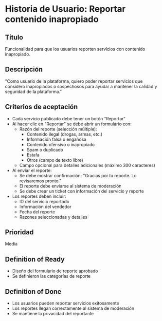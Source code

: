 # Historia de Usuario: Reportar contenido inapropiado

## Título
Funcionalidad para que los usuarios reporten servicios con contenido inapropiado.

## Descripción
"Como usuario de la plataforma, quiero poder reportar servicios que considero inapropiados o sospechosos para ayudar a mantener la calidad y seguridad de la plataforma."

## Criterios de aceptación
- Cada servicio publicado debe tener un botón "Reportar"
- Al hacer clic en "Reportar" se debe abrir un formulario con:
  - Razón del reporte (selección múltiple):
    - Contenido ilegal (drogas, armas, etc.)
    - Información falsa o engañosa
    - Contenido ofensivo o inapropiado
    - Spam o duplicado
    - Estafa
    - Otros (campo de texto libre)
  - Campo opcional para detalles adicionales (máximo 300 caracteres)
- Al enviar el reporte:
  - Se debe mostrar confirmación: "Gracias por tu reporte. Lo revisaremos pronto."
  - El reporte debe enviarse al sistema de moderación
  - Se debe crear un ticket con información del servicio y reporte
- Los reportes deben incluir:
  - ID del servicio reportado
  - Información del vendedor
  - Fecha del reporte
  - Razones seleccionadas y detalles

## Prioridad
Media

## Definition of Ready
- Diseño del formulario de reporte aprobado
- Se definieron las categorías de reporte

## Definition of Done
- Los usuarios pueden reportar servicios exitosamente
- Los reportes llegan correctamente al sistema de moderación
- Se mantiene la privacidad del reportante